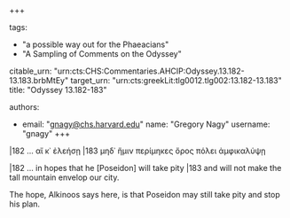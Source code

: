 +++

tags:
- "a possible way out for the Phaeacians"
- "A Sampling of Comments on the Odyssey"

citable_urn: "urn:cts:CHS:Commentaries.AHCIP:Odyssey.13.182-13.183.brbMtEy"
target_urn: "urn:cts:greekLit:tlg0012.tlg002:13.182-13.183"
title: "Odyssey 13.182-183"

authors:
- email: "gnagy@chs.harvard.edu"
  name: "Gregory Nagy"
  username: "gnagy"
+++

<p>|182 … αἴ κ᾿ ἐλεήσῃ |183 μηδ᾿ ἥμιν περίμηκες ὄρος πόλει ἀμφικαλύψῃ </p><p>|182 … in hopes that he [Poseidon] will take pity |183 and will not make the tall mountain envelop our city.</p><p>The hope, Alkinoos says here, is that Poseidon may still take pity and stop his plan.  </p>